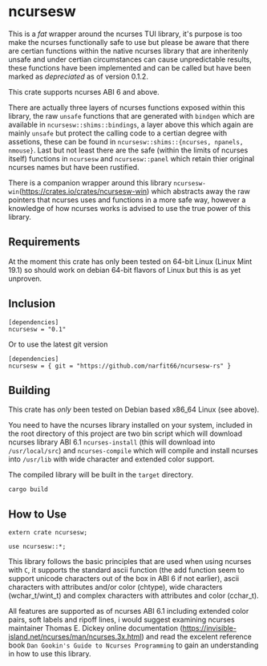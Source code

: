 ncursesw
========

This is a *fat* wrapper around the ncurses TUI library, it's purpose is too make the ncurses functionally safe to use but please be aware that there are certian functions within the native ncurses library that are inheritenly unsafe and under certian circumstances can cause unpredictable results, these functions have been implemented and can be called but have been marked as *depreciated* as of version 0.1.2.

This crate supports ncurses ABI 6 and above.

There are actually three layers of ncurses functions exposed within this library, the raw `unsafe` functions that are generated with `bindgen` which are available in `ncursesw::shims::bindings`, a layer above this which again are mainly `unsafe` but protect the calling code to a certian degree with assetions, these can be found in `ncursesw::shims::{ncurses, npanels, nmouse}`. Last but not least there are the safe (within the limits of ncurses itself) functions in `ncursesw` and `ncursesw::panel` which retain thier original ncurses names but have been rustified.

There is a companion wrapper around this library `ncursesw-win`(https://crates.io/crates/ncursesw-win) which abstracts away the raw pointers that ncurses uses and functions in a more safe way, however a knowledge of how ncurses works is advised to use the true power of this library.

## Requirements

At the moment this crate has only been tested on 64-bit Linux (Linux Mint 19.1) so should work on debian 64-bit flavors of Linux but this is as yet unproven.

## Inclusion

```
[dependencies]
ncursesw = "0.1"
```
Or to use the latest git version
```
[dependencies]
ncursesw = { git = "https://github.com/narfit66/ncursesw-rs" }
```

## Building

This crate has *only* been tested on Debian based x86_64 Linux (see above).

You need to have the ncurses library installed on your system, included in the root directory of this project are two bin script which will download ncurses library ABI 6.1 `ncurses-install` (this will download into `/usr/local/src`) and `ncurses-compile` which will compile and install ncurses into `/usr/lib` with wide character and extended color support.

The compiled library will be built in the `target` directory.

```
cargo build
```

## How to Use

```
extern crate ncursesw;

use ncursesw::*;
```

This library follows the basic principles that are used when using ncurses with `C`, it supports the standard ascii function (the add function seem to support unicode characters out of the box in ABI 6 if not earlier), ascii characters with attributes and/or color (chtype), wide characters (wchar_t/wint_t) and complex characters with attributes and color (cchar_t).

All features are supported as of ncurses ABI 6.1 including extended color pairs, soft labels and ripoff lines, i would suggest examining ncurses maintainer Thomas E. Dickey online documentation (https://invisible-island.net/ncurses/man/ncurses.3x.html) and read the excelent reference book `Dan Gookin's Guide to Ncurses Programming` to gain an understanding in how to use this library.
